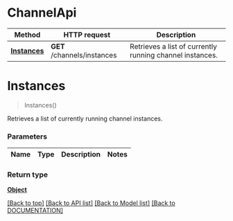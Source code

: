 # ChannelApi

Method | HTTP request | Description
------------ | ------------- | -------------
[**Instances**](ChannelApi.md#instances) | **GET** /channels/instances | Retrieves a list of currently running channel instances.


# **Instances**
> Instances()

Retrieves a list of currently running channel instances.

### Parameters

Name | Type | Description | Notes
------------- | ------------- | ------------- | -------------


### Return type

[**Object**](../Model/Object.md)

[[Back to top]](#) [[Back to API list]](../../DOCUMENTATION.md#documentation-for-api-endpoints) [[Back to Model list]](../../DOCUMENTATION.md#documentation-for-models) [[Back to DOCUMENTATION]](../../DOCUMENTATION.md)
